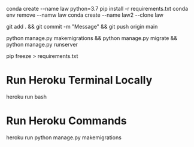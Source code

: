
conda create --name law python=3.7
pip install -r requirements.txt
conda env remove --namw law
conda create --name law2 --clone law


git add . && git commit -m "Message" && git push origin main

python manage.py makemigrations && python manage.py migrate && python manage.py runserver

pip freeze > requirements.txt


# Run Heroku Terminal Locally
heroku run bash

# Run Heroku Commands
heroku run python manage.py makemigrations